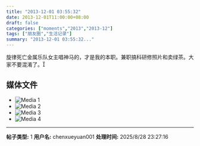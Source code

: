 ```yaml
---
title: "2013-12-01 03:55:32"
date: 2013-12-01T11:00:00+08:00
draft: false
categories: ["moments","2013","2013-12"]
tags: ["朋友圈","生活记录"]
summary: "2013-12-01 03:55:32..."
---
```


旋律死亡金属乐队女主唱神马的，才是我的本职。兼职搞科研修照片和卖绿茶。大家不要混淆了。

## 媒体文件

- ![Media 1](/Moments/photos/2013-12-01/201312010355320.jpg)
- ![Media 2](/Moments/photos/2013-12-01/201312010355321.jpg)
- ![Media 3](/Moments/photos/2013-12-01/201312010355322.jpg)
- ![Media 4](/Moments/photos/2013-12-01/201312010355323.jpg)

---

**帖子类型:** 1
**用户名:** chenxueyuan001
**处理时间:** 2025/8/28 23:27:16